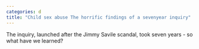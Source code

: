 ```yaml
---
categories: d
title: "Child sex abuse The horrific findings of a sevenyear inquiry"
---
```

The inquiry, launched after the Jimmy Savile scandal, took seven years - so what have we learned?
